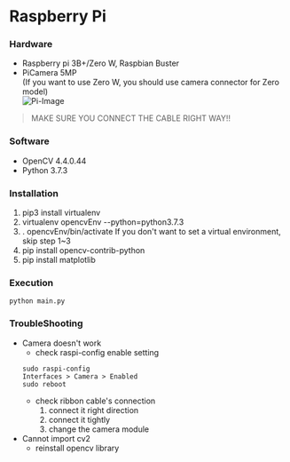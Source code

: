 # Raspberry Pi

### Hardware
* Raspberry pi 3B+/Zero W, Raspbian Buster  
* PiCamera 5MP  
(If you want to use Zero W, you should use camera connector for Zero model)  
![Pi-Image](https://user-images.githubusercontent.com/48985445/99684708-1c7fe600-2ac5-11eb-98be-1dd26c42292c.png)  

> MAKE SURE YOU CONNECT THE CABLE RIGHT WAY!!

### Software
* OpenCV 4.4.0.44
* Python 3.7.3

### Installation
1. pip3 install virtualenv
2. virtualenv opencvEnv --python=python3.7.3
3. . opencvEnv/bin/activate
If you don't want to set a virtual environment, skip step 1~3
4. pip install opencv-contrib-python
5. pip install matplotlib

### Execution
```
python main.py
```

### TroubleShooting
* Camera doesn't work  
  * check raspi-config enable setting
  ```
  sudo raspi-config
  Interfaces > Camera > Enabled
  sudo reboot
  ```
  * check ribbon cable's connection  
    1. connect it right direction
    2. connect it tightly
    3. change the camera module
* Cannot import cv2
  * reinstall opencv library
